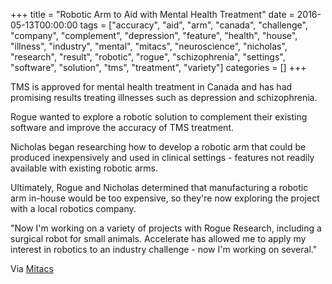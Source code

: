 +++
title = "Robotic Arm to Aid with Mental Health Treatment"
date = 2016-05-13T00:00:00
tags = ["accuracy", "aid", "arm", "canada", "challenge", "company", "complement", "depression", "feature", "health", "house", "illness", "industry", "mental", "mitacs", "neuroscience", "nicholas", "research", "result", "robotic", "rogue", "schizophrenia", "settings", "software", "solution", "tms", "treatment", "variety"]
categories = []
+++


TMS is approved for mental health treatment in Canada and has had promising results treating illnesses such as depression and schizophrenia.

Rogue wanted to explore a robotic solution to complement their existing software and improve the accuracy of TMS treatment.

<!--more-->

Nicholas began researching how to develop a robotic arm that could be produced inexpensively and used in clinical settings - features not readily available with existing robotic arms.

Ultimately, Rogue and Nicholas determined that manufacturing a robotic arm in-house would be too expensive, so they're now exploring the project with a local robotics company.

"Now I'm working on a variety of projects with Rogue Research, including a surgical robot for small animals. Accelerate has allowed me to apply my interest in robotics to an industry challenge - now I'm working on several."

Via [Mitacs](https://www.mitacs.ca/en/newsroom/success-story/robotic-arm-aid-mental-health-treatment)
